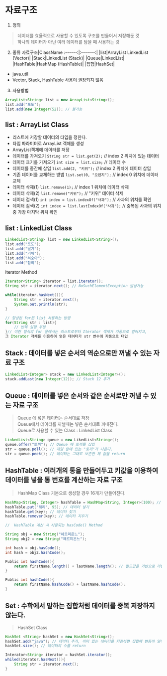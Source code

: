 # 자료구조

1. 정의
> 데이터를 효율적으로 사용할 수 있도록 구조를 만들어서 저장해둔 것  
하나의 데이터가 아닌 여러 데이터를 담을 때 사용하는 것

2. 종류 
자료구조|ClassName
:------:|:-------:|
|list|ArrayList LinkedList (Vector)|
|Stack|LinkedList (Stack)|
|Queue|LinkedList|
|HashTable|HashMap (HashTable)|
|집합|HashSet|

- java.util
- Vector, Stack, HashTable 사용이 권장되지 않음

3. 사용방법
```java
ArrayList<String> list = new ArrayList<String>();
list.add("포도");
list.add(new Integer(52)); // 불가능
```

## list : ArrayList Class
- 리스트에 저장할 데이터의 타입을 정한다.
- 타입 파라미터로 ArrayList 객체를 생성
- ArrayList객체에 데이터를 저장
- 데이터를 가져오기 `String str = list.get(2);` // index 2 위치에 있는 데이터
- 데이터 크기를 가져오기 `int size = list.size;` // 데이터 수 
- 데이터를 중간에 삽입 `list.add(2, "키위");` // index 2 위치에 데이터 삽입
- 기존 데이터를 교체하는 방법 `list.set(0, "오렌지");` // index 0 위치에 데이터 교체
- 데이터 삭제(1) `list.remove(1);` // index 1 위치에 데이터 삭제
- 데이터 삭제(2) `list.remove("키위");` // "키위" 데이터 삭제
- 데이터 검색(1) `int index = list.indexOf("사과");` // 사과의 위치를 확인
- 데이터 검색(2) `int index = list.lastIndexOf("사과");` // 중복된 사과의 위치 중 가장 마지막 위치 확인

## list : LinkedList Class
```java
LinkedList<String> list = new LinkedList<String>();
list.add("포도");
list.add("딸기");
list.add("키위");
list.add("복숭아");
list.add("참외");
```
Iterator Method
```java
Iterator<String> iterator = list.iterator();
String str = iterator.next(); // NoSuchElementException 발생가능

while(iterator.hasNext()){
	String str = iterator.next();
	System.out.println(str);
}

// 향상된 for문 list 사용하는 방법
for(String str : list){
	// 반복 실행 부분
}// 이런 형식의 for 문에서는 리스트로부터 Iterator 객체가 자동으로 얻어지고,
그 Iterator 객체를 이용하여 얻은 데이터가 str 변수에 자동으로 대입
```

## Stack : 데이터를 넣은 순서의 역순으로만 꺼낼 수 있는 자료 구조 
```java
LinkedList<Integer> stack = new LinkedList<Integer>();
stack.addLast(new Integer(12)); // Stack 12 추가
```

## Queue : 데이터를 넣은 순서와 같은 순서로만 꺼낼 수 있는 자료 구조
> Queue 에 넣은 데이터는 순서대로 저장  
Queue에서 데이터를 꺼낼때는 넣은 순서대로 꺼내진다.  
Queue로 사용할 수 있는 Class : LinkedList Class

```java
LinkedList<String> queue = new LikedList<String>();
queue.offer("토끼"); // Queue 에 토끼를 삽입 
str = queue.poll(); // 제일 앞에 있는 "토끼"가 나온다.
str = queue.peek(); // 데이터는 그대로 보존한 체 값을 return
```

## HashTable : 여러개의 통을 만들어두고 키값을 이용하여 데이터를 넣을 통 번호를 계산하는 자료 구조
> HashMap Class 기본으로 생성할 경우 16개가 만들어진다.

```java
HashMap<String, Integer> hashTable = HashMap<String, Integer>(100); // 100개의 통으로 구성된 HashTable 생성
hashTable.put("해리", 95); // 데이터 넣기
hashTable.get(key); // 데이터 찾기
hashTable.remover(key); // 데이터 지우기 

//  HashTable 계산 시 사용되는 hasCode() Method

String obj = new String("헤르미온느");
String obj2 = new String("헤르미온느");

int hash = obj.hasCode();
int hash = obj2.hashCode();

Public int hashCode(){
	return firstName.length() + lastName.length(); // 필드값을 기반으로 리턴값을 계산하면 같은 값의 객체들을 같은 값을 리턴하게 됨
}

Public int hashCode(){
	return firstName.hashCode() + lastName.hashCode(); 
}
```

## Set : 수학에서 말하는 집합처럼 데이터를 중복 저장하지 않는다.
> HashSet Class
```java
HashSet <String> hashSet = new HashSet<String>();
hashSet.add("java"); // 데이터 추가, 이미 있는 데이터를 저장하면 집합에 변동이 일어나지 않는다.
hashSet.size(); // 데이터의 수를 return

Interator<String> iterator = hashSet.iterator();
whiled(iterator.hasNext()){
	String str = iterator.next();
}
```

